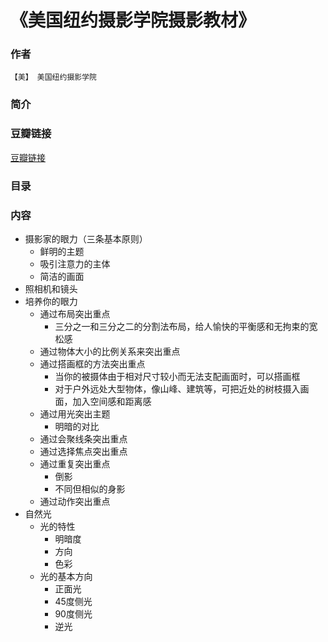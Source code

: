 《美国纽约摄影学院摄影教材》
=============================

### 作者
    【美】 美国纽约摄影学院 

### 简介

### 豆瓣链接
  [豆瓣链接](http://book.douban.com/subject/1007928/)

### 目录


### 内容
* 摄影家的眼力（三条基本原则）
  - 鲜明的主题
  - 吸引注意力的主体
  - 简洁的画面
* 照相机和镜头
* 培养你的眼力
  - 通过布局突出重点
    - 三分之一和三分之二的分割法布局，给人愉快的平衡感和无拘束的宽松感
  - 通过物体大小的比例关系来突出重点
  - 通过搭画框的方法突出重点
    - 当你的被摄体由于相对尺寸较小而无法支配画面时，可以搭画框
    - 对于户外远处大型物体，像山峰、建筑等，可把近处的树枝摄入画面，加入空间感和距离感
  - 通过用光突出主题
    - 明暗的对比
  - 通过会聚线条突出重点
  - 通过选择焦点突出重点
  - 通过重复突出重点
    - 倒影
    - 不同但相似的身影
  - 通过动作突出重点
* 自然光
  - 光的特性
    - 明暗度
    - 方向
    - 色彩
  - 光的基本方向
    - 正面光
    - 45度侧光
    - 90度侧光
    - 逆光

    